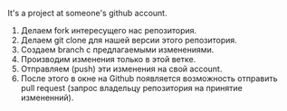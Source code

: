 It's a project at someone's github account.

1. Делаем fork интересущего нас репозитория.
2. Делаем git clone для нашей версии этого репозитория.
3. Создаем branch с предлагаемыми изменениями.
4. Производим изменения только в этой ветке.
5. Отправляем (push) эти изменения на свой account.
6. После этого в окне на Github появляется возможность отправить pull request (запрос владельцу репозитория на принятие измененний).